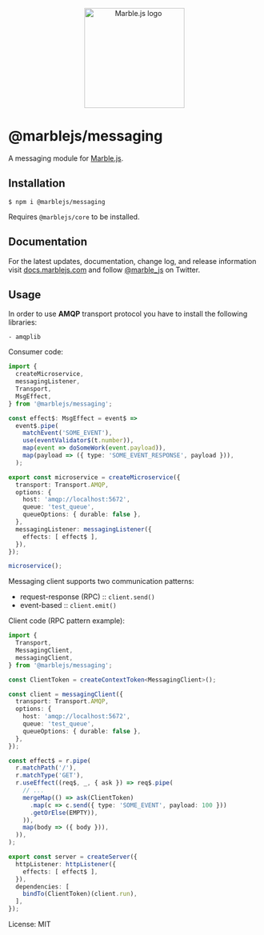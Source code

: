 <p align="center">
  <a href="https://marblejs.com">
    <img src="https://github.com/marblejs/marble/blob/master/assets/img/logo.png?raw=true" width="200" alt="Marble.js logo"/>
  </a>
</p>

# @marblejs/messaging

A messaging module for [Marble.js](https://github.com/marblejs/marble).

## Installation

```
$ npm i @marblejs/messaging
```
Requires `@marblejs/core` to be installed.

## Documentation

For the latest updates, documentation, change log, and release information visit [docs.marblejs.com](https://docs.marblejs.com) and follow [@marble_js](https://twitter.com/marble_js) on Twitter.

## Usage

In order to use **AMQP** transport protocol you have to install the following libraries:
```
- amqplib
```

Consumer code:
```typescript
import {
  createMicroservice,
  messagingListener,
  Transport,
  MsgEffect,
} from '@marblejs/messaging';

const effect$: MsgEffect = event$ =>
  event$.pipe(
    matchEvent('SOME_EVENT'),
    use(eventValidator$(t.number)),
    map(event => doSomeWork(event.payload)),
    map(payload => ({ type: 'SOME_EVENT_RESPONSE', payload })),
  );

export const microservice = createMicroservice({
  transport: Transport.AMQP,
  options: {
    host: 'amqp://localhost:5672',
    queue: 'test_queue',
    queueOptions: { durable: false },
  },
  messagingListener: messagingListener({
    effects: [ effect$ ],
  }),
});

microservice();
```

Messaging client supports two communication patterns:
- request-response (RPC) :: `client.send()`
- event-based :: `client.emit()`


Client code (RPC pattern example):
```typescript
import {
  Transport,
  MessagingClient,
  messagingClient,
} from '@marblejs/messaging';

const ClientToken = createContextToken<MessagingClient>();

const client = messagingClient({
  transport: Transport.AMQP,
  options: {
    host: 'amqp://localhost:5672',
    queue: 'test_queue',
    queueOptions: { durable: false },
  },
});

const effect$ = r.pipe(
  r.matchPath('/'),
  r.matchType('GET'),
  r.useEffect((req$, _, { ask }) => req$.pipe(
    // ...
    mergeMap(() => ask(ClientToken)
      .map(c => c.send({ type: 'SOME_EVENT', payload: 100 }))
      .getOrElse(EMPTY)),
    )),
    map(body => ({ body })),
  )),
);

export const server = createServer({
  httpListener: httpListener({
    effects: [ effect$ ],
  }),
  dependencies: [
    bindTo(ClientToken)(client.run),
  ],
});
```

License: MIT
